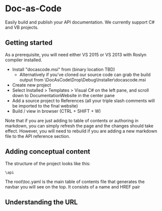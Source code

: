 Doc-as-Code
===========
Easily build and publish your API documentation. We currently support C# and VB projects.

Getting started
---------------
As a prerequisite, you will need either VS 2015 or VS 2013 with Roslyn compiler installed.
* Install "docascode.msi" from (binary location TBD)
  * Alternatively if you've cloned our source code can grab the build output from \DocAsCode\Drop\Debug\Installer\docascode.msi
* Create new project
* Select Installed > Templates > Visual C# on the left pane, and scroll down to DocumentationWebsite in the center pane
* Add a source project to References (all your triple slash comments will be imported to the final website)
* Build / view in browser (CTRL + SHIFT + W)

Note that if you are just adding to table of contents or authoring in markdown, you can simply refresh the page and the changes should take effect. However, you will need to rebuild if you are adding a new markdown file to the API reference section.

Adding conceptual content
-------------------------
The structure of the project looks like this:
```
\api
```
The root\toc.yaml is the main table of contents file that generates the navbar you will see on the top. It consists of a name and HREF pair





Understanding the URL
---------------------
